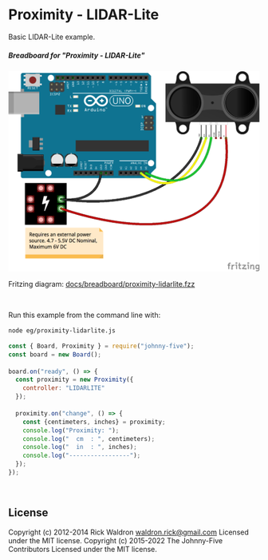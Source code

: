 <!--remove-start-->

# Proximity - LIDAR-Lite

<!--remove-end-->


Basic LIDAR-Lite example.





##### Breadboard for "Proximity - LIDAR-Lite"



![docs/breadboard/proximity-lidarlite.png](breadboard/proximity-lidarlite.png)<br>

Fritzing diagram: [docs/breadboard/proximity-lidarlite.fzz](breadboard/proximity-lidarlite.fzz)

&nbsp;




Run this example from the command line with:
```bash
node eg/proximity-lidarlite.js
```


```javascript
const { Board, Proximity } = require("johnny-five");
const board = new Board();

board.on("ready", () => {
  const proximity = new Proximity({
    controller: "LIDARLITE"
  });

  proximity.on("change", () => {
    const {centimeters, inches} = proximity;
    console.log("Proximity: ");
    console.log("  cm  : ", centimeters);
    console.log("  in  : ", inches);
    console.log("-----------------");
  });
});

```








&nbsp;

<!--remove-start-->

## License
Copyright (c) 2012-2014 Rick Waldron <waldron.rick@gmail.com>
Licensed under the MIT license.
Copyright (c) 2015-2022 The Johnny-Five Contributors
Licensed under the MIT license.

<!--remove-end-->
